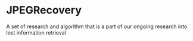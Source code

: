 # JPEGRecovery
A set of research and algorithm that is a part of our ongoing research into lost information retrieval
